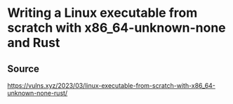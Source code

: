 # Writing a Linux executable from scratch with x86_64-unknown-none and Rust

## Source

<https://vulns.xyz/2023/03/linux-executable-from-scratch-with-x86_64-unknown-none-rust/>
